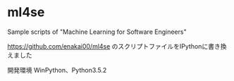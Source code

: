 # ml4se
Sample scripts of "Machine Learning for Software Engineers"

https://github.com/enakai00/ml4se
のスクリプトファイルをIPythonに書き換えました

開発環境
WinPython、Python3.5.2
